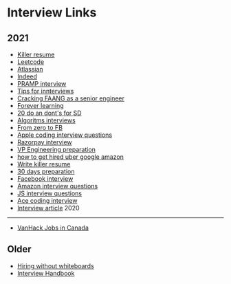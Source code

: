 # Interview Links


2021
----
- [Killer resume](https://bloggingsibani.medium.com/make-a-killer-technical-resume-3ed9d72e337c)
- [Leetcode](https://blog.devgenius.io/is-leetcode-the-best-way-to-prepare-for-interviews-7556ea28644)
- [Atlassian](https://medium.com/@debaban573/atlassian-software-engineer-interview-experience-ed78377b2539)
- [Indeed](https://medium.com/@ankitkp88534/indeed-com-sde-i-interview-experience-5681c2cae4d8)
- [PRAMP interview](https://www.pramp.com/#/)
- [Tips for innterviews](https://medium.com/javarevisited/preparation-tips-for-interviews-at-faang-5cee4752b33e)
- [Cracking FAANG as a senior engineer](https://medium.com/@goldsho/cracking-big-tech-faang-as-a-senior-engineer-12-yoe-non-iit-iiit-nit-bits-6c51e5d7f0a2)
- [Forever learning](https://bytes.swiggy.com/forever-learning-heres-one-software-engineer-s-journey-that-grew-phenomenally-along-with-swiggy-3fe7fabc3793)
- [20 do an dont's for SD](https://levelup.gitconnected.com/software-development-then-and-now-steep-decline-into-mediocrity-5d02cb5248ff)
- [Algoritms interviews](https://medium.com/swlh/how-to-study-for-data-structures-and-algorithms-interviews-at-faang-65043e00b5df)
- [From zero to FB](https://medium.com/@pv.safronov/from-zero-to-fb-offer-and-mentoring-other-people-my-way-to-750-problems-ebc7ef3cb166)
- [Apple coding interview questions](https://betterprogramming.pub/top-30-apple-coding-interview-questions-with-solutions-19990071ebfc)
- [Razorpay interview](https://blog.plxity.co/razorpay-frontend-engineer-interview-experience)
- [VP Engineering preparation](https://wtwangbu.medium.com/director-to-vp-engineering-what-is-expected-and-how-to-prepare-338460f1f77d)
- [how to get hired uber google amazon](https://medium.com/swlh/how-to-get-hired-at-uber-google-amazon-linkedin-microsoft-facebook-etc-4f5a2f159c25)
- [Write killer resume](https://medium.com/free-code-camp/writing-a-killer-software-engineering-resume-b11c91ef699d)
- [30 days preparation](https://ganeshpr227.medium.com/30-days-interview-preparation-plan-200-best-coding-questions-and-behavioural-interviews-3f8fc19c2361)
- [Facebook interview](https://medium.com/@AndyyHope/software-engineering-interviews-744380f4f2af)
- [Amazon interview questions](https://medium.com/@vaishalithakur614/amazon-interview-experience-660d8275975)
- [JS interview questions](https://abdoamin.medium.com/35-javascript-interview-questions-answered-by-me-95158209a8c6)
- [Ace coding interview](https://mjbleong.medium.com/ace-the-coding-interview-how-i-got-offers-at-google-and-facebook-twice-d5083fcca17d)
- [Interview article](https://betterprogramming.pub/if-software-engineering-is-in-demand-why-is-it-so-hard-to-get-a-software-engineering-job-c043a964e463)
2020
----
- [VanHack Jobs in Canada](vanhack.typeform.com)


Older
-----
- [Hiring without whiteboards](https://github.com/poteto/hiring-without-whiteboards)
- [Interview Handbook](https://github.com/yangshun/front-end-interview-handbook)